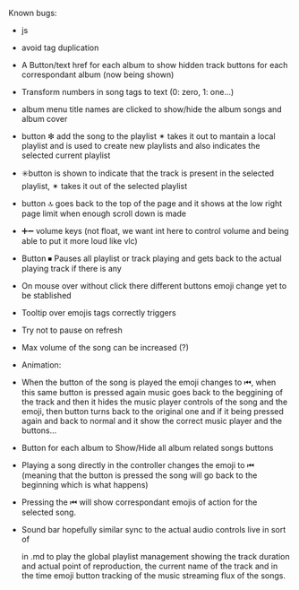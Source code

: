 Known bugs: 
- js
- avoid tag duplication
- A Button/text href for each album to show hidden track buttons for each correspondant album (now being shown)
- Transform numbers in song tags to text (0: zero, 1: one...)
- album menu title names are clicked to show/hide the album songs and album cover
- button ❇ add the song to the playlist ✴ takes it out to mantain a local playlist and is used to create new playlists and also indicates the selected current playlist
- ✳️button is shown to indicate that the track is present in the selected playlist, ✴ takes it out of the selected playlist
- button 🔝 goes back to the top of the page and it shows at the low right page limit when enough scroll down is made
- ➕➖ volume keys (not float, we want int here to control volume and being able to put it more loud like vlc)
- Button ⏹ Pauses all playlist or track playing and gets back to the actual playing track if there is any
- On mouse over without click there different buttons emoji change yet to be stablished
- Tooltip over emojis tags correctly triggers
- Try not to pause on refresh
- Max volume of the song can be increased (?)

- Animation:
- When the button of the song is played the emoji changes to ⏮, when this same button is pressed again music goes back to the beggining of the track 
and then it hides the music player controls of the song and the emoji, then button turns back to the original one and if it being pressed again and back to normal and it show the correct music player and the buttons...
- Button for each album to Show/Hide all album related songs buttons 
- Playing a song directly in the controller changes the emoji to ⏮ (meaning that the button is pressed the song will go back to the beginning which is what happens)
- Pressing the ⏮ will show correspondant emojis of action for the selected song.
- Sound bar hopefully similar sync to the actual audio controls live in sort of <div> in .md to play the global playlist management showing the track duration and actual point of reproduction, the current name of the track and in the time emoji button tracking of the music streaming flux of the songs.
